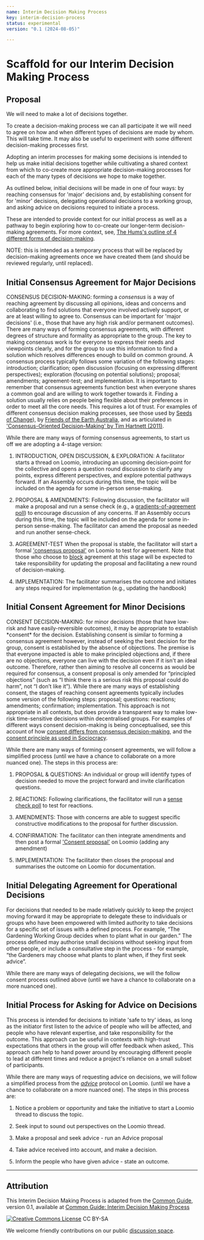 ```yaml
---
name: Interim Decision Making Process
key: interim-decision-process
status: experimental
version: "0.1 (2024-08-05)"

---
```

# Scaffold for our Interim Decision Making Process 


## Proposal

We will need to make a lot of decisions together.

To create a decision-making process we can all participate it we will need to agree on how and when different types of decisions are made by whom. This will take time. It may also be useful to experiment with some different decision-making processes first.

Adopting an interim processes for making some decisions is intended to help us make initial decisions together while cultivating a shared context from which to co-create more appropriate decision-making processes for each of the many types of decisions we hope to make together.

As outlined below, initial decisions will be made in one of four ways: by reaching consensus for 'major' decisions and, by establishing consent for for 'minor' decisions, delegating operational decisions to a working group, and asking advice on decisions required to initiate a process.

These are intended to provide context for our initial process as well as a pathway to begin exploring how to co-create our longer-term decision-making agreements. For more context, see, [The Hums's outline of 4 different forms of decision-making](https://www.thehum.org/post/decision-making-methods-for-decentralised-teams).

NOTE: this is intended as a temporary process that will be replaced by decision-making agreements once we have created them (and should be reviewed regularly, until replaced).

## Initial Consensus Agreement for Major Decisions

CONSENSUS DECISION-MAKING: forming a _consensus_ is a way of reaching agreement by discussing all opinions, ideas and concerns and collaborating to find solutions that everyone involved actively support, or are at least willing to agree to. Consensus can be important for 'major decisions' (i.e., those that have any high risk and/or permanent outcomes). There are many ways of forming consensus agreements, with different degrees of structure and formality as appropriate to the group. The key to making consensus work is for everyone to express their needs and viewpoints clearly, and for the group to use this information to find a solution which resolves differences enough to build on common ground. A consensus process typically follows some variation of the following stages: introduction; clarification; open discussion (focusing on expressing different perspectives); exploration (focusing on potential solutions); proposal; amendments; agreement-test; and implementation. It is important to remember that consensus agreements function best when everyone shares a common goal and are willing to work together towards it. Finding a solution usually relies on people being flexible about their preferences in order to meet all the core needs. This requires a lot of trust. For examples of different consensus decision making processes, see those used by [Seeds of Change](https://www.seedsforchange.org.uk/consensus#flowchart)), by [Friends of the Earth Australia](https://www.foe.org.au/consensus_decision_making), and as articulated in ['Consensus-Oriented Decision-Making' by Tim Hartnett (2011)](https://www.consensusdecisionmaking.org/).

While there are many ways of forming consensus agreements, to start us off we are adopting a 4-stage version:

1.  INTRODUCTION, OPEN DISCUSSION, & EXPLORATION: A facilitator starts a thread on Loomio, introducing an upcoming decision-point for the collective and opens a question round discussion to clarify any points, express different perspectives, and explore potential pathways forward. If an Assembly occurs during this time, the topic will be included on the agenda for some in-person sense-making.
    
2.  PROPOSAL & AMENDMENTS: Following discussion, the facilitator will make a proposal and run a sense check (e.g., a [gradients-of-agreement poll](https://help.loomio.com/en/user_manual/polls/proposals/index.html#gradients-of-agreement)) to encourage discussion of any concerns. If an Assembly occurs during this time, the topic will be included on the agenda for some in-person sense-making. The facilitator can amend the proposal as needed and run another sense-check.
    
3.  AGREEMENT-TEST When the proposal is stable, the facilitator will start a formal ['consensus proposal'](https://help.loomio.com/en/user_manual/polls/proposals/index.html#consensus-proposal) on Loomio to test for agreement. Note that those who choose to [block](https://www.seedsforchange.org.uk/consensus#block) agreement at this stage will be expected to take responsibility for updating the proposal and facilitating a new round of decision-making.
    
4.  IMPLEMENTATION: The facilitator summarises the outcome and initiates any steps required for implementation (e.g., updating the handbook)
    

## Initial Consent Agreement for Minor Decisions

CONSENT DECISION-MAKING: for minor decisions (those that have low-risk and have easily-reversible outcomes), it may be appropriate to establish \*consent\* for the decision. Establishing consent is similar to forming a consensus agreement however, instead of seeking the best decision for the group, consent is established by the absence of objections. The premise is that everyone impacted is able to make principled objections and, if there are no objections, everyone can live with the decision even if it isn't an ideal outcome. Therefore, rather then aiming to resolve all concerns as would be required for consensus, a consent proposal is only amended for “principled objections” (such as “I think there is a serious risk this proposal could do harm”, not “I don’t like it”). While there are many ways of establishing consent, the stages of reaching consent agreements typically includes some version of the following steps: proposal; questions: reactions; amendments; confirmation; implementation. This approach is not appropriate in all contexts, but does provide a transparent way to make low-risk time-sensitive decisions within decentralised groups. For examples of different ways consent decision-making is being conceptualised, see this account of how [consent differs from consensus decision-making](https://circleforward.us/what-is-the-difference-between-consent-and-consensus/), and the [consent principle as used in Sociocracy](https://www.sociocracyforall.org/consent-decision-making/).

While there are many ways of forming consent agreements, we will follow a simplified process (until we have a chance to collaborate on a more nuanced one). The steps in this process are:

1.  PROPOSAL & QUESTIONS: An individual or group will identify types of decision needed to move the project forward and invite clarification questions.
    
2.  REACTIONS: Following clarifications, the facilitator will run a [sense check poll](https://help.loomio.com/en/user_manual/polls/proposals/index.html#sense-check) to test for reactions.
    
3.  AMENDMENTS: Those with concerns are able to suggest specific constructive modifications to the proposal for further discussion.
    
4.  CONFIRMATION: The facilitator can then integrate amendments and then post a formal ['Consent proposal'](https://help.loomio.com/en/user_manual/polls/proposals/index.html#consent-proposal) on Loomio (adding any amendment)
    
5.  IMPLEMENTATION: The facilitator then closes the proposal and summarises the outcome on Loomio for documentation.
    

## Initial Delegating Agreement for Operational Decisions

For decisions that needed to be made relatively quickly to keep the project moving forward it may be appropriate to delegate these to individuals or groups who have been empowered with limited authority to take decisions for a specific set of issues with a defined process. For example, “The Gardening Working Group decides when to plant what in our garden.” The process defined may authorise small decisions without seeking input from other people, or include a consultative step in the process - for example, “the Gardeners may choose what plants to plant when, if they first seek advice”.

While there are many ways of delegating decisions, we will the follow consent process outlined above (until we have a chance to collaborate on a more nuanced one).

## Initial Process for Asking for Advice on Decisions

This process is intended for decisions to initiate 'safe to try' ideas, as long as the initiator first listen to the advice of people who will be affected, and people who have relevant expertise, and take responsibility for the outcome. This approach can be useful in contexts with high-trust expectations that others in the group will offer feedback when asked,. This approach can help to hand power around by encouraging different people to lead at different times and reduce a project's reliance on a small subset of participants.

While there are many ways of requesting advice on decisions, we will follow a simplified process from the [_advice_](https://help.loomio.com/en/user_manual/polls/proposals/index.html#advice-proposal) protocol on Loomio. (until we have a chance to collaborate on a more nuanced one). The steps in this process are:

1.  Notice a problem or opportunity and take the initiative to start a Loomio thread to discuss the topic.
    
2.  Seek input to sound out perspectives on the Loomio thread.
    
3.  Make a proposal and seek advice - run an Advice proposal
    
4.  Take advice received into account, and make a decision.
    
5.  Inform the people who have given advice - state an outcome.
    
--- 
## Attribution

This Interim Decision Making Process is adapted from the [Common Guide](https://common.guide), version 0.1, available at [Common Guide: Interim Decision Making Process](https://github.com/CommonGuide/commonguide/blob/main/docs/groupsings/reflexive-collectives/interim-decision-process.md)

<a href="http://creativecommons.org/licenses/by-sa/4.0/" target="_blank" rel="nofollow ugc noreferrer noopener"><img alt="Creative Commons License" src="https://i.creativecommons.org/l/by-sa/4.0/88x31.png"></a> CC BY-SA

We welcome friendly contributions on our public [discussion space](https://github.com/CommonGuide/commonguide/discussions).
